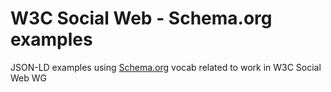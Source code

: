 # W3C Social Web - Schema.org examples

JSON-LD examples using [Schema.org](schema.org) vocab related to work in W3C Social Web WG
